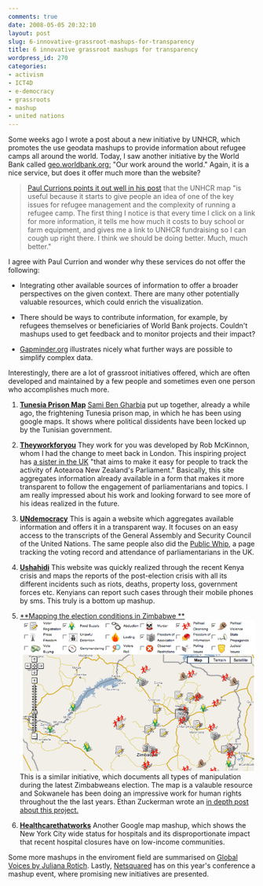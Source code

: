 ```yaml
---
comments: true
date: 2008-05-05 20:32:10
layout: post
slug: 6-innovative-grassroot-mashups-for-transparency
title: 6 innovative grassroot mashups for transparency
wordpress_id: 270
categories:
- activism
- ICT4D
- e-democracy
- grassroots
- mashup
- united nations
---
```


Some weeks ago I wrote a post about a new initiative by UNHCR, which promotes the use geodata mashups to provide  information about refugee camps all around the world. Today, I saw another initiative by the World Bank called  [geo.worldbank.org:](http://geo.worldbank.org/) "Our work  around the world."   Again, it is a nice service, but does it offer much more than the website?


> [Paul Currions points it out well in his post](http://www.humanitarian.info/2008/04/10/at-least-google-earth-is-good-for-fundraising/) that the UNHCR map "is useful because it starts to give people an idea of one of the key issues for refugee management and the complexity of running a refugee camp. The first thing I notice is that every time I click on a link for more information, it tells me how much it costs to buy school or farm equipment, and gives me a link to UNHCR fundraising so I can cough up right there. I think we should be doing better. Much, much better."


I agree with Paul Currion and wonder why these services do not offer the following:



	
  * Integrating other available sources of information to offer a broader perspectives on the given context. There are many other potentially valuable resources, which could enrich the visualization.

	
  * There should be ways to contribute information, for example, by refugees themselves or beneficiaries of World Bank projects. Couldn't mashups used to get feedback and to monitor projects and their impact?

	
  * [Gapminder.org](http://www.gapminder.org) illustrates nicely what further ways are possible to simplify complex data.


Interestingly, there are a lot of grassroot initiatives offered, which are often developed and maintained by a few people and sometimes even one person who accomplishes much more.

	
  1. **[Tunesia Prison Map](http://kitab.nl/tunisianprisonersmap/)**
[Sami Ben Gharbia](http://www.kitab.nl) put up together, already a while ago, the frightening Tunesia prison map, in which he has been using google maps. It shows where political dissidents have been locked up by the Tunisian government.

	
  2. **[Theyworkforyou](http://theyworkforyou.co.nz/)**
They work for you was developed by                    Rob McKinnon, whom I had the change to meet back in London. This inspiring project has [a sister in the UK](http://www.theyworkforyou.com/) "that aims to make it easy for people to track the activity of Aotearoa New Zealand's Parliament." Basically, this site aggregates information already available in a form that makes it more transparent to follow the engagement of parliamentarians and topics. I am really impressed about his work and looking forward to see more of his ideas realized in the future.

	
  3. [**UNdemocracy**](http://www.undemocracy.com/)
This is again a website which aggregates available information and offers it in a transparent way. It focuses on an easy access to the transcripts of the General Assembly and Security Council of the United Nations. The same people also did the [Public Whip](http://www.publicwhip.org.uk), a page tracking the voting record and attendance of parliamentarians in the UK.

	
  4. [**Ushahidi**](http://www.ushahidi.com/)
This website was quickly realized through the recent Kenya crisis and maps the reports of the post-election crisis with all its different incidents such as riots, deaths, property loss, government forces etc. Kenyians can report such cases through their mobile phones by sms. This truly is a bottom up mashup.

	
  5. [**Mapping the election conditions in Zimbabwe
**](http://www.sokwanele.com/map/all_breaches)[![bild-2.png](/images/bild-2.png)]()
This is a similar initiative, which documents all types of manipulation during the latest Zimbabweans election. The map is a valauble resource and Sokwanele has been doing an impressive work for human rights throughout the the last years. Ethan Zuckerman wrote an [in depth post about this project.](http://www.ethanzuckerman.com/blog/2008/03/25/mapping-electoral-fraud-in-zimbabwe/)

	
  6. [**Healthcarethatworks**](http://www.healthcarethatworks.org/maps/nyc/)
Another Google map mashup, which shows the New York City wide status for hospitals and its disproportionate impact that recent hospital closures have on low-income communities.


Some more mashups in the enviroment field are summarised on [Global Voices by Juliana Rotich](http://www.globalvoicesonline.org/2008/01/28/using-web20-tools-for-environmental-activism/). Lastly, [Netsquared](http://www.netsquared.org/) has on this year's conference a mashup event, where promising new initiatives are presented. 
